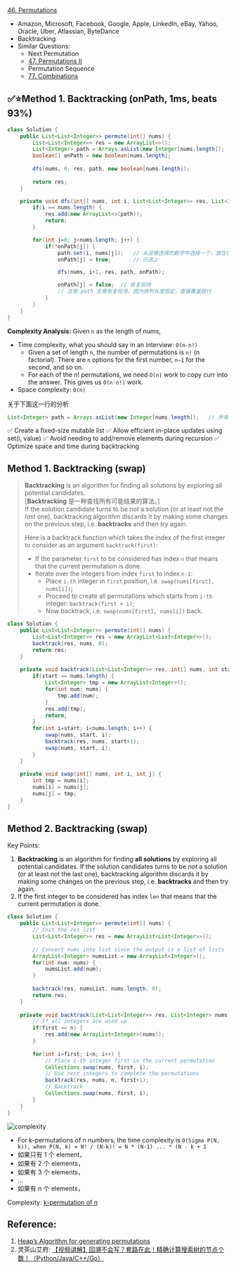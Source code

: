 [46. Permutations](https://leetcode.com/problems/permutations/)

* Amazon, Microsoft, Facebook, Google, Apple, LinkedIn, eBay, Yahoo, Oracle, Uber, Atlassian, ByteDance
* Backtracking
* Similar Questions:
    * Next Permutation
    * [47. Permutations II](https://leetcode.com/problems/permutations-ii/)
    * Permutation Sequence
    * [77. Combinations](https://leetcode.com/problems/combinations/)
 

## ✅⭐Method 1. Backtracking (onPath, 1ms, beats 93%)
```java
class Solution {
    public List<List<Integer>> permute(int[] nums) {
        List<List<Integer>> res = new ArrayList<>();
        List<Integer> path = Arrays.asList(new Integer[nums.length]);   // 所有排列的长度都是一样的 n
        boolean[] onPath = new boolean[nums.length];
        
        dfs(nums, 0, res, path, new boolean[nums.length]);
        
        return res;
    }

    private void dfs(int[] nums, int i, List<List<Integer>> res, List<Integer> path, boolean[] onPath) {
        if(i == nums.length) {
            res.add(new ArrayList<>(path));
            return;
        }

        for(int j=0; j<nums.length; j++) {
            if(!onPath[j]) {
                path.set(i, nums[j]);   // 从没被选择的数字中选择一个，放在位置 i
                onPath[j] = true;       // 已选上

                dfs(nums, i+1, res, path, onPath);

                onPath[j] = false;  // 恢复现场
                // 注意 path 无需恢复现场，因为排列长度固定，直接覆盖就行
            }   
        }
    }
}
```
**Complexity Analysis:** Given `n` as the length of nums,
* Time complexity, what you should say in an interview: `O(n⋅n!)`
  * Given a set of length `n`, the number of permutations is `n!` (n factorial). There are `n` options for the first number, `n−1` for the second, and so on.
  * For each of the n! permutations, we need `O(n)` work to copy curr into the answer. This gives us `O(n⋅n!)` work.
* Space complexity: `O(n)`


关于下面这一行的分析
```java
List<Integer> path = Arrays.asList(new Integer[nums.length]);   // 所有排列的长度都是一样的 n
```
✅ Create a fixed-size mutable list
✅ Allow efficient in-place updates using set(i, value)
✅ Avoid needing to add/remove elements during recursion
✅ Optimize space and time during backtracking


## Method 1. Backtracking (swap)
> **Backtracking** is an algorithm for finding all solutions by exploring all potential candidates.         
> [**Backtracking** 是一种查找所有可能结果的算法。]                
> If the solution candidate turns to be *not* a solution (or at least not the *last* one), backtracking algorithm discards it by making some changes on the previous step, i.e. **backtracks** and then try again.
>
> Here is a backtrack function which takes the index of the first integer to consider as an argument `backtrack(first)`:
> * If the parameter `first` to be considered has index `n` that means that the current permutation is done.
> * Iterate over the integers from index `first` to index `n-1`:
>   * Place `i-th` integer in `first` position, i.e. `swap(nums[first], nums[i])`;
>   * Proceed to create all permutations which starts from `i-th` integer: `backtrack(first + i)`;
>   * Now backtrack, i.e. `swap(nums[first], nums[i])` back.

```java
class Solution {
    public List<List<Integer>> permute(int[] nums) {
        List<List<Integer>> res = new ArrayList<List<Integer>>();
        backtrack(res, nums, 0);
        return res;
    }
    
    private void backtrack(List<List<Integer>> res, int[] nums, int start) {
        if(start == nums.length) {
            List<Integer> tmp = new ArrayList<Integer>();
            for(int num: nums) {
                tmp.add(num);
            }
            res.add(tmp);
            return;
        } 
        for(int i=start; i<nums.length; i++) {
            swap(nums, start, i);
            backtrack(res, nums, start+1);
            swap(nums, start, i);
        }
    }
    
    private void swap(int[] nums, int i, int j) {
        int tmp = nums[i];
        nums[i] = nums[j];
        nums[j] = tmp;
    }
}
```


## Method 2. Backtracking (swap)
Key Points:
1. **Backtracking** is an algorithm for finding **all solutions** by exploring all potential candidates.
If the solution candidates turns to be *not* a solution (or at least not the last one), backtracking 
algorithm discards it by making some changes on the previous step, i.e. **backtracks** and then try again.
2. If the first integer to be considered has index `len` that means that the current permutation is done.

```java
class Solution {
    public List<List<Integer>> permute(int[] nums) {
        // Init the res list
        List<List<Integer>> res = new ArrayList<List<Integer>>();
        
        // Convert nums into list since the output is a list of lists
        ArrayList<Integer> numsList = new ArrayList<Integer>();
        for(int num: nums) {
            numsList.add(num);
        }
        
        backtrack(res, numsList, nums.length, 0);
        return res;
    }
    
    private void backtrack(List<List<Integer>> res, List<Integer> nums, int n, int first) {
        // If all integers are used up
        if(first == n) {
            res.add(new ArrayList<Integer>(nums));
        }
        
        for(int i=first; i<n; i++) {
            // Place i-th integer first in the current permutation
            Collections.swap(nums, first, i);
            // Use rest integers to complete the permutations
            backtrack(res, nums, n, first+1);
            // Backtrack
            Collections.swap(nums, first, i);
        }
    }
}
```
![complexity](images/46_permutations_complexity.png)
* For k-permutations of n numbers, the time complexity is `O(Sigma P(N, k)), when P(N, k) = N! / (N-k)! = N * (N-1) ... * (N - k + 1`
* 如果只有 1 个 element，
* 如果有 2 个 elements，
* 如果有 3 个 elements，
* ...
* 如果有 n 个 elements，

Complexity: [k-permutation of n](https://en.wikipedia.org/wiki/Permutation#k-permutations_of_n) 


## Reference:
1. [Heap’s Algorithm for generating permutations](https://www.geeksforgeeks.org/heaps-algorithm-for-generating-permutations/)
2. 灵茶山艾府: [【视频讲解】回溯不会写？套路在此！精确计算搜索树的节点个数！（Python/Java/C++/Go）](https://leetcode.cn/problems/permutations/solutions/2079585/hui-su-bu-hui-xie-tao-lu-zai-ci-jing-que-6hrh/)
